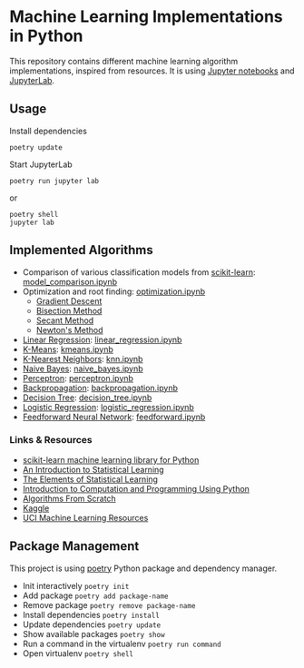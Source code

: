 # Machine Learning Implementations in Python

This repository contains different machine learning algorithm implementations, inspired from resources. It is
using [Jupyter notebooks](https://jupyter.org/) and [JupyterLab](http://jupyterlab.io/).

## Usage

Install dependencies

    poetry update

Start JupyterLab

    poetry run jupyter lab

or

    poetry shell
    jupyter lab

## Implemented Algorithms

- Comparison of various classification models from [scikit-learn](http://scikit-learn.org/): [model_comparison.ipynb](./model_comparison.ipynb)
- Optimization and root finding: [optimization.ipynb](./optimization.ipynb)
  - [Gradient Descent](https://en.wikipedia.org/wiki/Gradient_descent)
  - [Bisection Method](https://en.wikipedia.org/wiki/Bisection_method)
  - [Secant Method](https://en.wikipedia.org/wiki/Secant_method)
  - [Newton's Method](https://en.wikipedia.org/wiki/Newton%27s_method)
- [Linear Regression](https://en.wikipedia.org/wiki/Linear_regression): [linear_regression.ipynb](./linear_regression.ipynb)
- [K-Means](https://en.wikipedia.org/wiki/K-means_clustering): [kmeans.ipynb](./kmeans.ipynb)
- [K-Nearest Neighbors](https://en.wikipedia.org/wiki/K-nearest_neighbors_algorithm):  [knn.ipynb](./knn.ipynb)
- [Naive Bayes](https://en.wikipedia.org/wiki/Naive_Bayes_classifier):  [naive_bayes.ipynb](./naive_bayes.ipynb)
- [Perceptron](https://en.wikipedia.org/wiki/Perceptron):  [perceptron.ipynb](./perceptron.ipynb)
- [Backpropagation](https://en.wikipedia.org/wiki/Backpropagation):  [backpropagation.ipynb](./backpropagation.ipynb)
- [Decision Tree](https://en.wikipedia.org/wiki/Decision_tree):  [decision_tree.ipynb](./decision_tree.ipynb)
- [Logistic Regression](https://en.wikipedia.org/wiki/Logistic_regression):  [logistic_regression.ipynb](./logistic_regression.ipynb)
- [Feedforward Neural Network](https://en.wikipedia.org/wiki/Feedforward_neural_network):  [feedforward.ipynb](./feedforward.ipynb)

### Links & Resources

- [scikit-learn machine learning library for Python](http://scikit-learn.org/)
- [An Introduction to Statistical Learning](http://www-bcf.usc.edu/~gareth/ISL/)
- [The Elements of Statistical Learning](http://web.stanford.edu/~hastie/ElemStatLearn/)
- [Introduction to Computation and Programming Using Python](https://mitpress.mit.edu/books/introduction-computation-and-programming-using-python-1)
- [Algorithms From Scratch](http://machinelearningmastery.com/category/algorithms-from-scratch/)
- [Kaggle](https://www.kaggle.com/)
- [UCI Machine Learning Resources](https://archive.ics.uci.edu/ml/index.php)

## Package Management

This project is using [poetry](https://python-poetry.org/) Python package and dependency manager.

- Init interactively `poetry init`
- Add package `poetry add package-name`
- Remove package `poetry remove package-name`
- Install dependencies `poetry install`
- Update dependencies `poetry update`
- Show available packages `poetry show`
- Run a command in the virtualenv `poetry run command`
- Open virtualenv `poetry shell`
